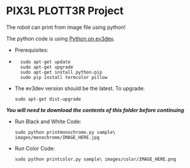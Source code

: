 <h1>PIX3L PLOTT3R Project</h1>

The robot can print from image file using python!

The python code is using [Python on ev3dev](https://github.com/rhempel/ev3dev-lang-python).

*   Prerequisites:
*   
        sudo apt-get update
        sudo apt-get upgrade
        sudo apt-get install python-pip
        sudo pip install termcolor pillow

*   The ev3dev version should be the latest. To upgrade:

        sudo apt-get dist-upgrade


<b><i>You will need to download the contents of this folder before continuing</i></b>

*   Run Black and White Code:
  
        sudo python printmonochrome.py sample\ images/monochrome/IMAGE_HERE.jpg

*   Run Color Code:

        sudo python printcolor.py sample\ images/color/IMAGE_HERE.png
  
